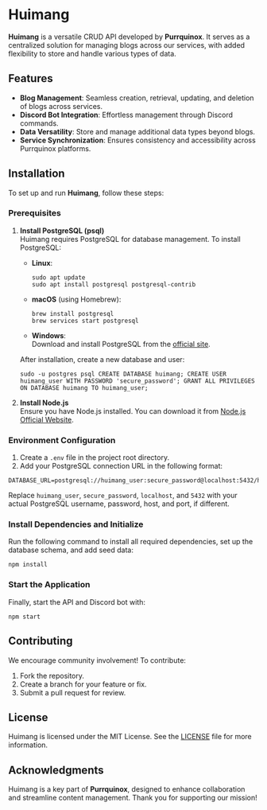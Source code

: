 # Huimang

**Huimang** is a versatile CRUD API developed by **Purrquinox**. It serves as a centralized solution for managing blogs across our services, with added flexibility to store and handle various types of data.

## Features

-   **Blog Management**: Seamless creation, retrieval, updating, and deletion of blogs across services.
-   **Discord Bot Integration**: Effortless management through Discord commands.
-   **Data Versatility**: Store and manage additional data types beyond blogs.
-   **Service Synchronization**: Ensures consistency and accessibility across Purrquinox platforms.

## Installation

To set up and run **Huimang**, follow these steps:

### Prerequisites

1. **Install PostgreSQL (psql)**  
   Huimang requires PostgreSQL for database management. To install PostgreSQL:

    - **Linux**:
        ```
        sudo apt update
        sudo apt install postgresql postgresql-contrib
        ```
    - **macOS** (using Homebrew):
        ```
        brew install postgresql
        brew services start postgresql
        ```
    - **Windows**:  
      Download and install PostgreSQL from the [official site](https://www.postgresql.org/download/).

    After installation, create a new database and user:

    ```
    sudo -u postgres psql CREATE DATABASE huimang; CREATE USER huimang_user WITH PASSWORD 'secure_password'; GRANT ALL PRIVILEGES ON DATABASE huimang TO huimang_user;
    ```

2. **Install Node.js**  
   Ensure you have Node.js installed. You can download it from [Node.js Official Website](https://nodejs.org).

### Environment Configuration

1. Create a `.env` file in the project root directory.
2. Add your PostgreSQL connection URL in the following format:

```
DATABASE_URL=postgresql://huimang_user:secure_password@localhost:5432/huimang
```

Replace `huimang_user`, `secure_password`, `localhost`, and `5432` with your actual PostgreSQL username, password, host, and port, if different.

### Install Dependencies and Initialize

Run the following command to install all required dependencies, set up the database schema, and add seed data:

```
npm install
```

### Start the Application

Finally, start the API and Discord bot with:

```
npm start
```

## Contributing

We encourage community involvement! To contribute:

1. Fork the repository.
2. Create a branch for your feature or fix.
3. Submit a pull request for review.

## License

Huimang is licensed under the MIT License. See the [LICENSE](LICENSE) file for more information.

## Acknowledgments

Huimang is a key part of **Purrquinox**, designed to enhance collaboration and streamline content management. Thank you for supporting our mission!
